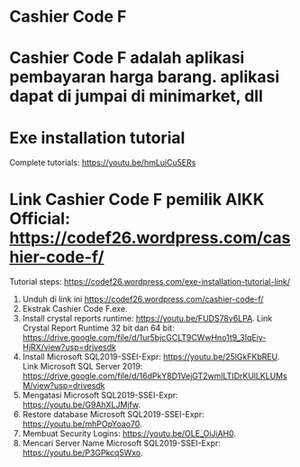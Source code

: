# Cashier Code F
Cashier Code F adalah aplikasi pembayaran harga barang. aplikasi dapat di jumpai di minimarket, dll
=================================================================================================
Exe installation tutorial
=========================
Complete tutorials: https://youtu.be/hmLuiCu5ERs

Link Cashier Code F pemilik AIKK Official:
https://codef26.wordpress.com/cashier-code-f/
================================================================================================
Tutorial steps: https://codef26.wordpress.com/exe-installation-tutorial-link/

1. Unduh di link ini https://codef26.wordpress.com/cashier-code-f/
2. Ekstrak Cashier Code F.exe.
3. Install crystal reports runtime: https://youtu.be/FUDS78v6LPA.
Link Crystal Report Runtime 32 bit dan 64 bit:
https://drive.google.com/file/d/1ur5bjcGCLT9CWwHno1t9_3IqEiy-HjRX/view?usp=drivesdk
4. Install Microsoft SQL2019-SSEI-Expr: https://youtu.be/25lGkFKbREU.
Link Microsoft SQL Server 2019:
https://drive.google.com/file/d/16dPkY8D1VejGT2wmlLTIDrKUlLKLUMsM/view?usp=drivesdk
5. Mengatasi Microsoft SQL2019-SSEI-Expr: https://youtu.be/G9AhXLJMjfw.
6. Restore database Microsoft SQL2019-SSEI-Expr: https://youtu.be/mhPOpYoao70.
7. Membuat Security Logins: https://youtu.be/OLE_OiJiAH0.
8. Mencari Server Name Microsoft SQL2019-SSEI-Expr: https://youtu.be/P3GPkcq5Wxo.
